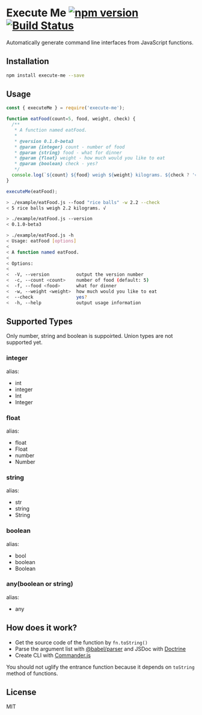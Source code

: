 # Execute Me [![npm version](https://badge.fury.io/js/execute-me.svg)](https://badge.fury.io/js/execute-me) [![Build Status](https://travis-ci.org/Means88/execute-me.svg?branch=master)](https://travis-ci.org/Means88/execute-me)

Automatically generate command line interfaces from JavaScript functions.

## Installation

```bash
npm install execute-me --save

```

## Usage

```javascript
const { executeMe } = require('execute-me');

function eatFood(count=5, food, weight, check) {
  /**
   * A function named eatFood.
   *
   * @version 0.1.0-beta3
   * @param {integer} count - number of food
   * @param {string} food - what for dinner
   * @param {float} weight - how much would you like to eat
   * @param {boolean} check - yes?
   */
  console.log(`${count} ${food} weigh ${weight} kilograms. ${check ? '√' : 'x'}`)
}

executeMe(eatFood);

```

```bash
> ./example/eatFood.js --food "rice balls" -w 2.2 --check
< 5 rice balls weigh 2.2 kilograms. √

```

```bash
> ./example/eatFood.js --version
< 0.1.0-beta3

```

```bash
> ./example/eatFood.js -h
< Usage: eatFood [options]
<
< A function named eatFood.
<
< Options:
<
<  -V, --version          output the version number
<  -c, --count <count>    number of food (default: 5)
<  -f, --food <food>      what for dinner
<  -w, --weight <weight>  how much would you like to eat
<  --check                yes?
<  -h, --help             output usage information

```

## Supported Types
Only number, string and boolean is suppoirted. Union types are not supported yet.
### integer
alias:
- int
- integer
- Int
- Integer

### float
alias:
- float
- Float
- number
- Number

### string
alias:
- str
- string
- String

### boolean
alias:
- bool
- boolean
- Boolean

### any(boolean or string)
alias:
- any

## How does it work?
- Get the source code of the function by `fn.toString()`
- Parse the argument list with [@babel/parser](https://github.com/babel/babel) and JSDoc with [Doctrine](https://github.com/eslint/doctrine)
- Create CLI with [Commander.js](https://github.com/tj/commander.js)

You should not uglify the entrance function because it depends on `toString` method of functions.

## License
MIT
